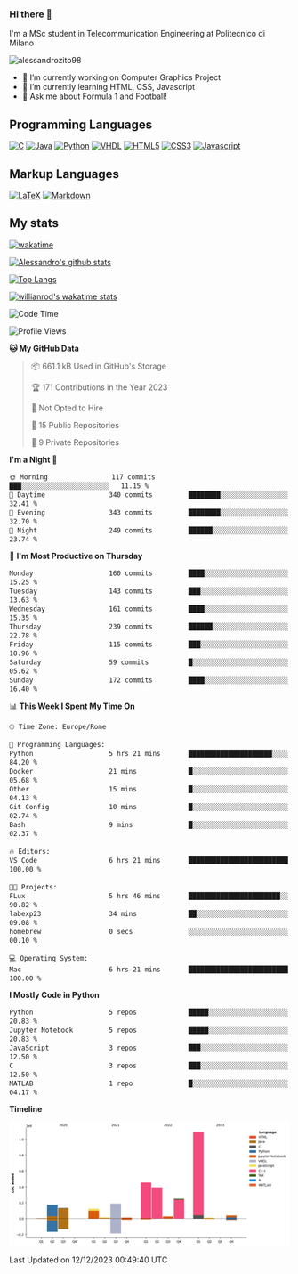 ### Hi there 👋

I'm a MSc student in Telecommunication Engineering at Politecnico di Milano

<p align="left"> <img src="https://komarev.com/ghpvc/?username=alessandrozito98&label=Profile%20views&color=129e00&style=plastic" alt="alessandrozito98" /> </p>


<!--
**alessandrozito98/alessandrozito98** is a ✨ _special_ ✨ repository because its `README.md` (this file) appears on your GitHub profile.
-->

- 🔭 I’m currently working on Computer Graphics Project
- 🌱 I’m currently learning HTML, CSS, Javascript
- 💬 Ask me about Formula 1 and Football!




## Programming Languages

[![C](https://img.shields.io/badge/c%20-%2300599C.svg?&style=for-the-badge&logo=c&logoColor=white)](<https://en.wikipedia.org/wiki/C_(programming_language)>)
[![Java](https://img.shields.io/badge/java-%23ED8B00.svg?&style=for-the-badge&logo=java&logoColor=white)](https://www.java.com/)
[![Python](https://img.shields.io/badge/python%20-%2314354C.svg?&style=for-the-badge&logo=python&logoColor=white)](https://www.python.org/)
[![VHDL](https://img.shields.io/badge/-VHDL-lightgrey?style=for-the-badge&logo=xilinx&logoColor=red)](https://en.wikipedia.org/wiki/VHDL)
[![HTML5](https://img.shields.io/badge/html5%20-%23E34F26.svg?&style=for-the-badge&logo=html5&logoColor=white)](https://en.wikipedia.org/wiki/HTML5)
[![CSS3](https://img.shields.io/badge/css3%20-%231572B6.svg?&style=for-the-badge&logo=css3&logoColor=white)](https://en.wikipedia.org/wiki/CSS)
[![Javascript](https://img.shields.io/badge/javascript%20-%23323330.svg?&style=for-the-badge&logo=javascript&logoColor=%23F7DF1)](https://en.wikipedia.org/wiki/JavaScript)

## Markup Languages

[![LaTeX](https://img.shields.io/badge/latex%20-%23008080.svg?&style=for-the-badge&logo=latex&logoColor=white)](https://en.wikipedia.org/wiki/LaTeX)
[![Markdown](https://img.shields.io/badge/markdown-%23000000.svg?&style=for-the-badge&logo=markdown&logoColor=white)](https://en.wikipedia.org/wiki/Markdown)


## My stats

[![wakatime](https://wakatime.com/badge/user/6602f0ab-f5f4-418b-b2fb-1fa267f6c557.svg)](https://wakatime.com/@6602f0ab-f5f4-418b-b2fb-1fa267f6c557)


[![Alessandro's github stats](https://github-readme-stats.vercel.app/api?username=alessandrozito98&count_private=true&show_icons=true&theme=radical)](https://github.com/anuraghazra/github-readme-stats)


[![Top Langs](https://github-readme-stats.vercel.app/api/top-langs/?username=alessandrozito98&langs_count=10&layout=compact)](https://github.com/anuraghazra/github-readme-stats)


[![willianrod's wakatime stats](https://github-readme-stats.vercel.app/api/wakatime?username=alessandrozito98&layout=compact&v=2)](https://github.com/anuraghazra/github-readme-stats) 



<!--START_SECTION:waka-->
![Code Time](http://img.shields.io/badge/Code%20Time-124%20hrs%2037%20mins-blue)

![Profile Views](http://img.shields.io/badge/Profile%20Views-0-blue)

**🐱 My GitHub Data** 

> 📦 661.1 kB Used in GitHub's Storage 
 > 
> 🏆 171 Contributions in the Year 2023
 > 
> 🚫 Not Opted to Hire
 > 
> 📜 15 Public Repositories 
 > 
> 🔑 9 Private Repositories 
 > 
**I'm a Night 🦉** 

```text
🌞 Morning                117 commits         ███░░░░░░░░░░░░░░░░░░░░░░   11.15 % 
🌆 Daytime                340 commits         ████████░░░░░░░░░░░░░░░░░   32.41 % 
🌃 Evening                343 commits         ████████░░░░░░░░░░░░░░░░░   32.70 % 
🌙 Night                  249 commits         ██████░░░░░░░░░░░░░░░░░░░   23.74 % 
```
📅 **I'm Most Productive on Thursday** 

```text
Monday                   160 commits         ████░░░░░░░░░░░░░░░░░░░░░   15.25 % 
Tuesday                  143 commits         ███░░░░░░░░░░░░░░░░░░░░░░   13.63 % 
Wednesday                161 commits         ████░░░░░░░░░░░░░░░░░░░░░   15.35 % 
Thursday                 239 commits         ██████░░░░░░░░░░░░░░░░░░░   22.78 % 
Friday                   115 commits         ███░░░░░░░░░░░░░░░░░░░░░░   10.96 % 
Saturday                 59 commits          █░░░░░░░░░░░░░░░░░░░░░░░░   05.62 % 
Sunday                   172 commits         ████░░░░░░░░░░░░░░░░░░░░░   16.40 % 
```


📊 **This Week I Spent My Time On** 

```text
🕑︎ Time Zone: Europe/Rome

💬 Programming Languages: 
Python                   5 hrs 21 mins       █████████████████████░░░░   84.20 % 
Docker                   21 mins             █░░░░░░░░░░░░░░░░░░░░░░░░   05.68 % 
Other                    15 mins             █░░░░░░░░░░░░░░░░░░░░░░░░   04.13 % 
Git Config               10 mins             █░░░░░░░░░░░░░░░░░░░░░░░░   02.74 % 
Bash                     9 mins              █░░░░░░░░░░░░░░░░░░░░░░░░   02.37 % 

🔥 Editors: 
VS Code                  6 hrs 21 mins       █████████████████████████   100.00 % 

🐱‍💻 Projects: 
FLux                     5 hrs 46 mins       ███████████████████████░░   90.82 % 
labexp23                 34 mins             ██░░░░░░░░░░░░░░░░░░░░░░░   09.08 % 
homebrew                 0 secs              ░░░░░░░░░░░░░░░░░░░░░░░░░   00.10 % 

💻 Operating System: 
Mac                      6 hrs 21 mins       █████████████████████████   100.00 % 
```

**I Mostly Code in Python** 

```text
Python                   5 repos             █████░░░░░░░░░░░░░░░░░░░░   20.83 % 
Jupyter Notebook         5 repos             █████░░░░░░░░░░░░░░░░░░░░   20.83 % 
JavaScript               3 repos             ███░░░░░░░░░░░░░░░░░░░░░░   12.50 % 
C                        3 repos             ███░░░░░░░░░░░░░░░░░░░░░░   12.50 % 
MATLAB                   1 repo              █░░░░░░░░░░░░░░░░░░░░░░░░   04.17 % 
```



**Timeline**

![Lines of Code chart](https://raw.githubusercontent.com/alessandrozito98/alessandrozito98/master/assets/bar_graph.png)


 Last Updated on 12/12/2023 00:49:40 UTC
<!--END_SECTION:waka-->
